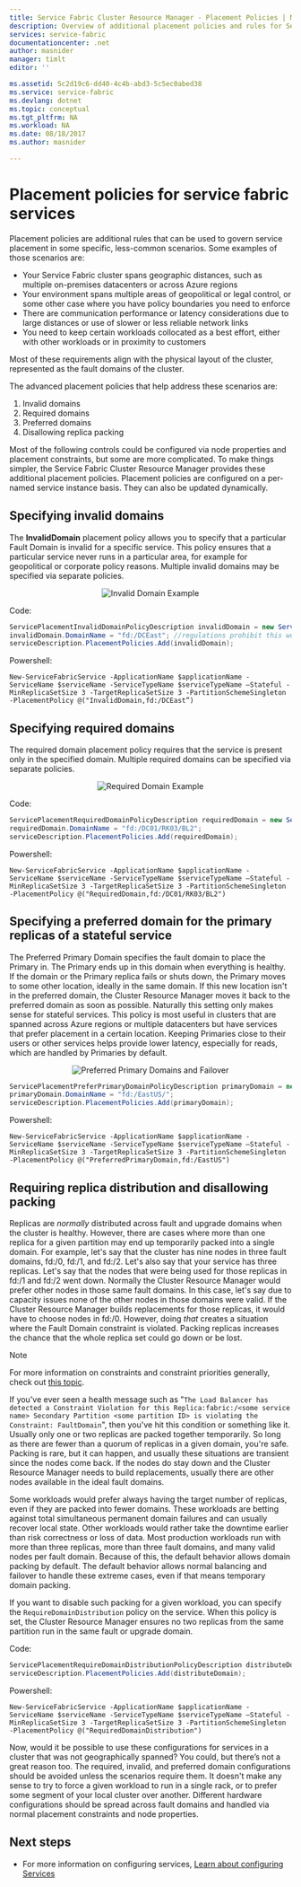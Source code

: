 ```yaml
---
title: Service Fabric Cluster Resource Manager - Placement Policies | Microsoft Docs
description: Overview of additional placement policies and rules for Service Fabric Services
services: service-fabric
documentationcenter: .net
author: masnider
manager: timlt
editor: ''

ms.assetid: 5c2d19c6-dd40-4c4b-abd3-5c5ec0abed38
ms.service: service-fabric
ms.devlang: dotnet
ms.topic: conceptual
ms.tgt_pltfrm: NA
ms.workload: NA
ms.date: 08/18/2017
ms.author: masnider

---
```

# Placement policies for service fabric services
Placement policies are additional rules that can be used to govern service placement in some specific, less-common scenarios. Some examples of those scenarios are:

- Your Service Fabric cluster spans geographic distances, such as multiple on-premises datacenters or across Azure regions
- Your environment spans multiple areas of geopolitical or legal control, or some other case where you have policy boundaries you need to enforce
- There are communication performance or latency considerations due to large distances or use of slower or less reliable network links
- You need to keep certain workloads collocated as a best effort, either with other workloads or in proximity to customers

Most of these requirements align with the physical layout of the cluster, represented as the fault domains of the cluster. 

The advanced placement policies that help address these scenarios are:

1. Invalid domains
2. Required domains
3. Preferred domains
4. Disallowing replica packing

Most of the following controls could be configured via node properties and placement constraints, but some are more complicated. To make things simpler, the Service Fabric Cluster Resource Manager provides these additional placement policies. Placement policies are configured on a per-named service instance basis. They can also be updated dynamically.

## Specifying invalid domains
The **InvalidDomain** placement policy allows you to specify that a particular Fault Domain is invalid for a specific service. This policy ensures that a particular service never runs in a particular area, for example for geopolitical or corporate policy reasons. Multiple invalid domains may be specified via separate policies.

<center>

![Invalid Domain Example][Image1]
</center>

Code:

```csharp
ServicePlacementInvalidDomainPolicyDescription invalidDomain = new ServicePlacementInvalidDomainPolicyDescription();
invalidDomain.DomainName = "fd:/DCEast"; //regulations prohibit this workload here
serviceDescription.PlacementPolicies.Add(invalidDomain);
```

Powershell:

```posh
New-ServiceFabricService -ApplicationName $applicationName -ServiceName $serviceName -ServiceTypeName $serviceTypeName –Stateful -MinReplicaSetSize 3 -TargetReplicaSetSize 3 -PartitionSchemeSingleton -PlacementPolicy @("InvalidDomain,fd:/DCEast”)
```
## Specifying required domains
The required domain placement policy requires that the service is present only in the specified domain. Multiple required domains can be specified via separate policies.

<center>

![Required Domain Example][Image2]
</center>

Code:

```csharp
ServicePlacementRequiredDomainPolicyDescription requiredDomain = new ServicePlacementRequiredDomainPolicyDescription();
requiredDomain.DomainName = "fd:/DC01/RK03/BL2";
serviceDescription.PlacementPolicies.Add(requiredDomain);
```

Powershell:

```posh
New-ServiceFabricService -ApplicationName $applicationName -ServiceName $serviceName -ServiceTypeName $serviceTypeName –Stateful -MinReplicaSetSize 3 -TargetReplicaSetSize 3 -PartitionSchemeSingleton -PlacementPolicy @("RequiredDomain,fd:/DC01/RK03/BL2")
```

## Specifying a preferred domain for the primary replicas of a stateful service
The Preferred Primary Domain specifies the fault domain to place the Primary in. The Primary ends up in this domain when everything is healthy. If the domain or the Primary replica fails or shuts down, the Primary moves to some other location, ideally in the same domain. If this new location isn't in the preferred domain, the Cluster Resource Manager moves it back to the preferred domain as soon as possible. Naturally this setting only makes sense for stateful services. This policy is most useful in clusters that are spanned across Azure regions or multiple datacenters but have services that prefer placement in a certain location. Keeping Primaries close to their users or other services helps provide lower latency, especially for reads, which are handled by Primaries by default.

<center>

![Preferred Primary Domains and Failover][Image3]
</center>

```csharp
ServicePlacementPreferPrimaryDomainPolicyDescription primaryDomain = new ServicePlacementPreferPrimaryDomainPolicyDescription();
primaryDomain.DomainName = "fd:/EastUS/";
serviceDescription.PlacementPolicies.Add(primaryDomain);
```

Powershell:

```posh
New-ServiceFabricService -ApplicationName $applicationName -ServiceName $serviceName -ServiceTypeName $serviceTypeName –Stateful -MinReplicaSetSize 3 -TargetReplicaSetSize 3 -PartitionSchemeSingleton -PlacementPolicy @("PreferredPrimaryDomain,fd:/EastUS")
```

## Requiring replica distribution and disallowing packing
Replicas are _normally_ distributed across fault and upgrade domains when the cluster is healthy. However, there are cases where more than one replica for a given partition may end up temporarily packed into a single domain. For example, let's say that the cluster has nine nodes in three fault domains, fd:/0, fd:/1, and fd:/2. Let's also say that your service has three replicas. Let's say that the nodes that were being used for those replicas in fd:/1 and fd:/2 went down. Normally the Cluster Resource Manager would prefer other nodes in those same fault domains. In this case, let's say due to capacity issues none of the other nodes in those domains were valid. If the Cluster Resource Manager builds replacements for those replicas, it would have to choose nodes in fd:/0. However, doing _that_ creates a situation where the Fault Domain constraint is violated. Packing replicas increases the chance that the whole replica set could go down or be lost. 

> [!NOTE]
> For more information on constraints and constraint priorities generally, check out [this topic](service-fabric-cluster-resource-manager-management-integration.md#constraint-priorities).
>

If you've ever seen a health message such as "`The Load Balancer has detected a Constraint Violation for this Replica:fabric:/<some service name> Secondary Partition <some partition ID> is violating the Constraint: FaultDomain`", then you've hit this condition or something like it. Usually only one or two replicas are packed together temporarily. So long as there are fewer than a quorum of replicas in a given domain, you're safe. Packing is rare, but it can happen, and usually these situations are transient since the nodes come back. If the nodes do stay down and the Cluster Resource Manager needs to build replacements, usually there are other nodes available in the ideal fault domains.

Some workloads would prefer always having the target number of replicas, even if they are packed into fewer domains. These workloads are betting against total simultaneous permanent domain failures and can usually recover local state. Other workloads would rather take the downtime earlier than risk correctness or loss of data. Most production workloads run with more than three replicas, more than three fault domains, and many valid nodes per fault domain. Because of this, the default behavior allows domain packing by default. The default behavior allows normal balancing and failover to handle these extreme cases, even if that means temporary domain packing.

If you want to disable such packing for a given workload, you can specify the `RequireDomainDistribution` policy on the service. When this policy is set, the Cluster Resource Manager ensures no two replicas from the same partition run in the same fault or upgrade domain.

Code:

```csharp
ServicePlacementRequireDomainDistributionPolicyDescription distributeDomain = new ServicePlacementRequireDomainDistributionPolicyDescription();
serviceDescription.PlacementPolicies.Add(distributeDomain);
```

Powershell:

```posh
New-ServiceFabricService -ApplicationName $applicationName -ServiceName $serviceName -ServiceTypeName $serviceTypeName –Stateful -MinReplicaSetSize 3 -TargetReplicaSetSize 3 -PartitionSchemeSingleton -PlacementPolicy @("RequiredDomainDistribution")
```

Now, would it be possible to use these configurations for services in a cluster that was not geographically spanned? You could, but there’s not a great reason too. The required, invalid, and preferred domain configurations should be avoided unless the scenarios require them. It doesn't make any sense to try to force a given workload to run in a single rack, or to prefer some segment of your local cluster over another. Different hardware configurations should be spread across fault domains and handled via normal placement constraints and node properties.

## Next steps
- For more information on configuring services, [Learn about configuring Services](service-fabric-cluster-resource-manager-configure-services.md)

[Image1]:./media/service-fabric-cluster-resource-manager-advanced-placement-rules-placement-policies/cluster-invalid-placement-domain.png
[Image2]:./media/service-fabric-cluster-resource-manager-advanced-placement-rules-placement-policies/cluster-required-placement-domain.png
[Image3]:./media/service-fabric-cluster-resource-manager-advanced-placement-rules-placement-policies/cluster-preferred-primary-domain.png
